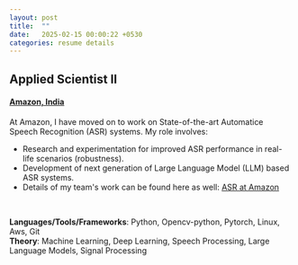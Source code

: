 ```yaml
---
layout: post
title:  ""
date:   2025-02-15 00:00:22 +0530
categories: resume details
---
```

<h2>Applied Scientist II</h2>
<h4>
<a href="https://www.amazon.science/">Amazon, India</a>

</h4>

At Amazon, I have moved on to work on State-of-the-art Automatice Speech Recognition (ASR) systems. My role involves:
- Research and experimentation for improved ASR performance in real-life scenarios (robustness).
- Development of next generation of Large Language Model (LLM) based ASR systems.
- Details of my team's work can be found here as well: <a href="https://www.amazon.science/tag/asr">ASR at Amazon</a>
<br>

**Languages/Tools/Frameworks**: Python, Opencv-python, Pytorch, Linux, Aws, Git<br>
**Theory**: Machine Learning, Deep Learning, Speech Processing, Large Language Models, Signal Processing